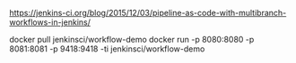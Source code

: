 https://jenkins-ci.org/blog/2015/12/03/pipeline-as-code-with-multibranch-workflows-in-jenkins/



docker pull jenkinsci/workflow-demo
docker run -p 8080:8080 -p 8081:8081 -p 9418:9418 -ti jenkinsci/workflow-demo

